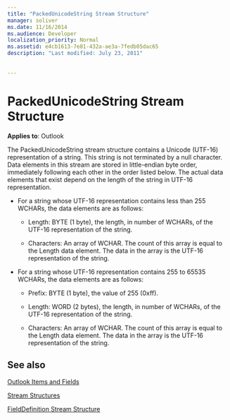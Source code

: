 ```yaml
---
title: "PackedUnicodeString Stream Structure"
manager: soliver
ms.date: 11/16/2014
ms.audience: Developer
localization_priority: Normal
ms.assetid: e4cb1613-7e81-432a-ae3a-7fedb05dac65
description: "Last modified: July 23, 2011"
 
 
---
```


# PackedUnicodeString Stream Structure

  
  
**Applies to**: Outlook 
  
The PackedUnicodeString stream structure contains a Unicode (UTF-16) representation of a string. This string is not terminated by a null character. Data elements in this stream are stored in little-endian byte order, immediately following each other in the order listed below. The actual data elements that exist depend on the length of the string in UTF-16 representation.
  
- For a string whose UTF-16 representation contains less than 255 WCHARs, the data elements are as follows:
    
  - Length: BYTE (1 byte), the length, in number of WCHARs, of the UTF-16 representation of the string.
    
  - Characters: An array of WCHAR. The count of this array is equal to the Length data element. The data in the array is the UTF-16 representation of the string.
    
- For a string whose UTF-16 representation contains 255 to 65535 WCHARs, the data elements are as follows:
    
  - Prefix: BYTE (1 byte), the value of 255 (0xff).
    
  - Length: WORD (2 bytes), the length, in number of WCHARs, of the UTF-16 representation of the string.
    
  - Characters: An array of WCHAR. The count of this array is equal to the Length data element. The data in the array is the UTF-16 representation of the string.
    
## See also



[Outlook Items and Fields](outlook-items-and-fields.md)
  
[Stream Structures](stream-structures.md)
  
[FieldDefinition Stream Structure](fielddefinition-stream-structure.md)

